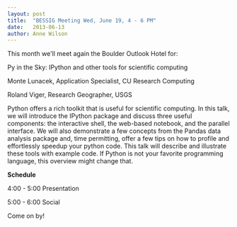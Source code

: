 ```yaml
---
layout: post
title:  "BESSIG Meeting Wed, June 19, 4 - 6 PM"
date:   2013-06-13
author: Anne Wilson
---
```

This month we'll meet again the Boulder Outlook Hotel for:

Py in the Sky: IPython and other tools for scientific computing

Monte Lunacek, Application Specialist, CU Research Computing

Roland Viger, Research Geographer, USGS

Python offers a rich toolkit that is useful for scientific computing.  In this talk, we will introduce the IPython package and discuss three useful components: the interactive shell, the web-based notebook, and the parallel interface.  We will also demonstrate a few concepts from the Pandas data analysis package and, time permitting, offer a few tips on how to profile and effortlessly speedup your python code.  This talk will describe and illustrate these tools with example code.  If Python is not your favorite programming language, this overview might change that.

**Schedule**

4:00 - 5:00 Presentation

5:00 - 6:00 Social

Come on by!